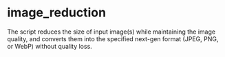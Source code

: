 # image_reduction
The script reduces the size of input image(s) while maintaining the image quality, and converts them into the specified next-gen format (JPEG, PNG, or WebP) without quality loss.
